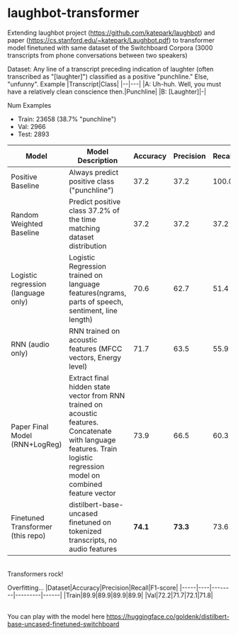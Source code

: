 # laughbot-transformer
Extending laughbot project (https://github.com/katepark/laughbot) and paper (https://cs.stanford.edu/~katepark/Laughbot.pdf) to transformer model finetuned with same dataset of the Switchboard Corpora (3000 transcripts from phone conversations between two speakers)

Dataset: Any line of a transcript preceding indication of laughter (often transcribed as "[laughter]") classified as a positive "punchline." Else, "unfunny". Example
|Transcript|Class|
|--|---|
|A:  Uh-huh. Well, you must have a relatively clean conscience then.|Punchline|
|B: [Laughter]|-|

Num Examples
* Train: 23658 (38.7% "punchline")
* Val: 2966
* Test: 2893

|Model|Model Description|Accuracy|Precision|Recall|F1-score|
|-----|----|--------|---------|------|--------|
|Positive Baseline|Always predict positive class ("punchline")|37.2|37.2|100.0|54.2|
|Random Weighted Baseline|Predict positive class 37.2% of the time matching dataset distribution|37.2|37.2|37.2|37.2|
|Logistic regression (language only)|Logistic Regression trained on language features(ngrams, parts of speech, sentiment, line length)|70.6|62.7|51.4|56.5|
|RNN (audio only)|RNN trained on acoustic features (MFCC vectors, Energy level)|71.7|63.5|55.9|59.4|
|Paper Final Model (RNN+LogReg)|Extract final hidden state vector from RNN trained on acoustic features. Concatenate with language features. Train logistic regression model on combined feature vector|73.9|66.5|60.3|63.2|
|Finetuned Transformer (this repo)|distilbert-base-uncased finetuned on tokenized transcripts, no audio features|**74.1**|**73.3**|73.6|**73.7**|

<br>Transformers rock!

Overfitting...
|Dataset|Accuracy|Precision|Recall|F1-score|
|-----|----|--------|---------|------|
|Train|89.9|89.9|89.9|89.9|
|Val|72.2|71.7|72.1|71.8|

<br>You can play with the model here https://huggingface.co/goldenk/distilbert-base-uncased-finetuned-switchboard

